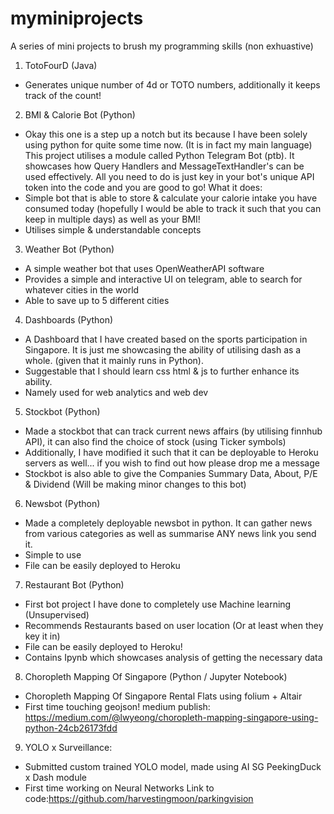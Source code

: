 # myminiprojects

A series of mini projects to brush my programming skills (non exhuastive)

1. TotoFourD (Java)
- Generates unique number of 4d or TOTO numbers, additionally it keeps track of the count!

2. BMI & Calorie Bot (Python)
- Okay this one is a step up a notch but its because I have been solely using python for quite some time now. (It is in fact my main language)
This project utilises a module called Python Telegram Bot (ptb). It showcases how Query Handlers and MessageTextHandler's can be used effectively. All you need to do is just key in your bot's unique API token into the code and you are good to go!
What it does: 
- Simple bot that is able to store & calculate your calorie intake you have consumed today (hopefully I would be able to track it such that you can keep in multiple days) as well as your BMI! 
- Utilises simple & understandable concepts 

3. Weather Bot (Python)
- A simple weather bot that uses OpenWeatherAPI software
- Provides a simple and interactive UI on telegram, able to search for whatever cities in the world 
- Able to save up to 5 different cities 

4. Dashboards (Python)
- A Dashboard that I have created based on the sports participation in Singapore. It is just me showcasing the ability of utilising dash as a whole. (given that it mainly runs in Python). 
- Suggestable that I should learn css html & js to further enhance its ability. 
- Namely used for web analytics and web dev

5. Stockbot (Python)
- Made a stockbot that can track current news affairs (by utilising finnhub API), it can also find the choice of stock (using Ticker symbols)
- Additionally, I have modified it such that it can be deployable to Heroku servers as well... if you wish to find out how please drop me a message
- Stockbot is also able to give the Companies Summary Data, About, P/E & Dividend
(Will be making minor changes to this bot)

6. Newsbot (Python)
- Made a completely deployable newsbot in python. It can gather news from various categories as well as summarise ANY news link you send it.
- Simple to use
- File can be easily deployed to Heroku

7. Restaurant Bot (Python)
- First bot project I have done to completely use Machine learning (Unsupervised)
- Recommends Restaurants based on user location (Or at least when they key it in)
- File can be easily deployed to Heroku! 
- Contains Ipynb which showcases analysis of getting the necessary data

8. Choropleth Mapping Of Singapore (Python / Jupyter Notebook)
- Choropleth Mapping Of Singapore Rental Flats using folium + Altair
- First time touching geojson!
medium publish: https://medium.com/@lwyeong/choropleth-mapping-singapore-using-python-24cb26173fdd


9. YOLO x Surveillance:
- Submitted custom trained YOLO model, made using AI SG PeekingDuck x Dash module 
- First time working on Neural Networks
Link to code:https://github.com/harvestingmoon/parkingvision
